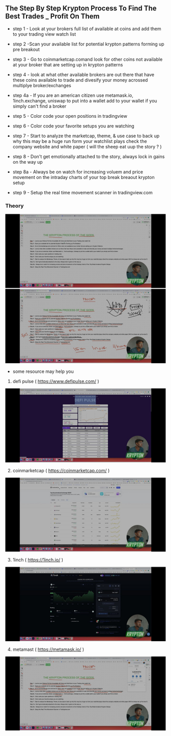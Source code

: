 ## The Step By Step Krypton Process To Find The Best Trades _ Profit On Them

* step 1 - Look at your brokers full list of available at coins and add them to your trading view watch list

* step 2 -Scan your available list for potential krypton patterns forming up pre breakout

* step 3 - Go to coinmarketcap.comand look for other coins not available at your broker that are setting up in krypton patterns

* step 4 - look at what other available brokers are out there that have these coins available to trade and divesify your money acrossed multiplye broker/exchanges

* step 4a - If you are an american citizen use metamask.io, 1inch.exchange, uniswap to put into a wallet add to your wallet if you simply can't find a broker

* step 5 - Color code your open positions in tradingview

* step 6 - Color code your favorite setups you are watching

* step 7 - Start to analyze the marketcap, theme, & use case to back up why this may be a huge run form your watchlist plays check the company website and white paper ( will the sheep eat uup the story ? )

* step 8 - Don't get emotionally attached to the story, always lock in gains on the way up

* step 8a - Always be on watch for increasing voluem and price movement on the intraday charts of your top break breaout krypton setup

* step 9 - Setup the real time movement scanner in tradingview.com



### Theory

![image](images/folder2/photo_2022-08-04_15-30-03.jpg)
![image](images/folder2/photo_2022-08-04_15-30-07.jpg)

* some resource may help you

1. defi pulse ( https://www.defipulse.com/ )

![image](images/folder2/photo_2022-08-04_15-30-05.jpg)

2. coinmarketcap ( https://coinmarketcap.com/ )

![image](images/folder2/photo_2022-08-04_15-30-06.jpg)

3. 1inch ( https://1inch.io/ )

![image](images/folder2/photo_2022-08-04_15-30-09.jpg)

4. metamast ( https://metamask.io/ )

![image](images/folder2/photo_2022-08-04_15-30-10.jpg)
